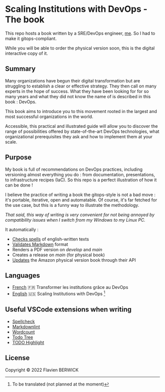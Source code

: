 # Scaling Institutions with DevOps - The book

This repo hosts a book written by a SRE/DevOps engineer, [me](https://berwick.fr). So I had to make it gitops-compliant.

While you will be able to order the physical version soon, this is the digital interactive copy of it.

## Summary

Many organizations have begun their digital transformation but are struggling to establish a clear or effective strategy. They then call on many experts in the hope of success. What they have been looking for for so many years and what they did not know the name of is described in this book : DevOps.

This book aims to introduce you to this movement rooted in the largest and most successful organizations in the world.

Accessible, this practical and illustrated guide will allow you to discover the range of possibilities offered by state-of-the-art DevOps technologies, what organizational prerequisites they ask and how to implement them at your scale.

## Purpose

My book is full of recommendations on DevOps practices, including versioning almost everything you do : from documentation, presentations, to infrastructure recipes (IaC). So this repo is a perfect illustration of how it can be done !

I believe the practice of writing a book the gitops-style is not a bad move : it's portable, iterative, open and automatable. Of course, it's far fetched for the use case, but this is a funny way to illustrate the methodology.

_That said, this way of writing is very convenient for not being annoyed by compatibility issues when I switch from my Windows to my Linux PC._

It automatically :

- [Checks spells](https://github.com/check-spelling/check-spelling/blob/main/.github/workflows/spelling.yml) of english-written texts
- [Validates Markdown](https://github.com/marketplace/actions/markdown-linting-action) format
- Renders a PDF version on _develop_ and _main_
- Creates a release on _main_ (for physical book)
- [Updates](./.github/workflows/publish.yml) the Amazon physical version book through their API

## Languages

- [French](./fra/README.md) :fr: Transformer les institutions grâce au DevOps
- [English](./eng/README.md) :us: Scaling Institutions with DevOps [^1]

## Useful VSCode extensions when writing

- [Spellcheck](https://github.com/bartosz-antosik/vscode-spellright)
- [Markdownlint](https://github.com/DavidAnson/vscode-markdownlint)
- [Wordcount](https://github.com/Microsoft/vscode-wordcount)
- [Todo Tree](https://github.com/Gruntfuggly/todo-tree)
- [TODO Highlight](https://github.com/wayou/vscode-todo-highlight)

## License

Copyright © 2022 Flavien BERWICK

[^1]: To be translated (not planned at the moment)
